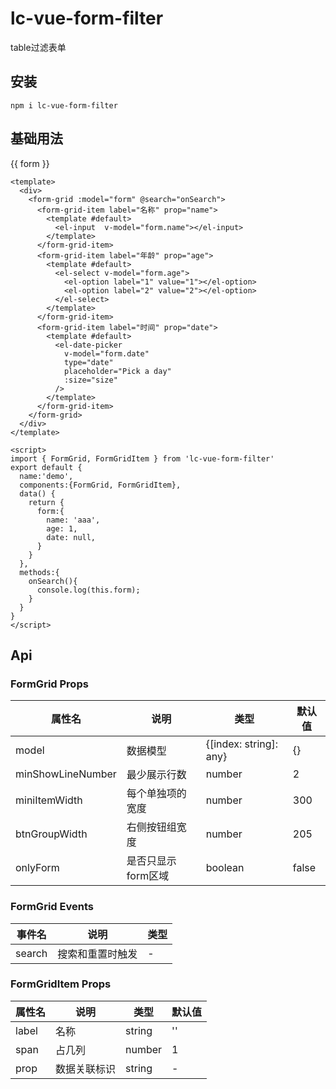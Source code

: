 # lc-vue-form-filter

table过滤表单

## 安装

```
npm i lc-vue-form-filter
```

## 基础用法
<div>
  <p>{{ form }}</p>
  <form-grid :model="form" @search="onSearch">
    <form-grid-item label="名称" prop="name">
      <template #default>
        <el-input  v-model="form.name"></el-input>
      </template>
    </form-grid-item>
    <form-grid-item label="年龄" prop="age">
      <template #default>
        <el-select v-model="form.age">
          <el-option label="1" value="1"></el-option>
          <el-option label="2" value="2"></el-option>
        </el-select>
      </template>
    </form-grid-item>
    <form-grid-item label="时间" prop="date">
      <template #default>
        <el-date-picker
          v-model="form.date"
          type="date"
          placeholder="Pick a day"
          :size="size"
        />
      </template>
    </form-grid-item>
  </form-grid>
</div>


<script>
import { FormGrid, FormGridItem } from 'lc-vue-form-filter'
export default {
  name:'demo',
  components:{FormGrid, FormGridItem},
  data() {
    return {
      form:{
        name: 'aaa',
        age: 1,
        date: null,
      }
    }
  },
  methods:{
    onSearch(){
      console.log(this.form);
    }
  }
}
</script>

```vue
<template>
  <div>
    <form-grid :model="form" @search="onSearch">
      <form-grid-item label="名称" prop="name">
        <template #default>
          <el-input  v-model="form.name"></el-input>
        </template>
      </form-grid-item>
      <form-grid-item label="年龄" prop="age">
        <template #default>
          <el-select v-model="form.age">
            <el-option label="1" value="1"></el-option>
            <el-option label="2" value="2"></el-option>
          </el-select>
        </template>
      </form-grid-item>
      <form-grid-item label="时间" prop="date">
        <template #default>
          <el-date-picker
            v-model="form.date"
            type="date"
            placeholder="Pick a day"
            :size="size"
          />
        </template>
      </form-grid-item>
    </form-grid>
  </div>
</template>

<script>
import { FormGrid, FormGridItem } from 'lc-vue-form-filter'
export default {
  name:'demo',
  components:{FormGrid, FormGridItem},
  data() {
    return {
      form:{
        name: 'aaa',
        age: 1,
        date: null,
      }
    }
  },
  methods:{
    onSearch(){
      console.log(this.form);
    }
  }
}
</script>
```

## Api

### FormGrid Props

| 属性名 | 说明 | 类型 | 默认值 |
| ---- | ---- | ---- | ---- |
| model | 数据模型 | \{[index: string]: any\} | {} |
| minShowLineNumber | 最少展示行数 | number | 2 |
| miniItemWidth | 每个单独项的宽度 | number | 300 |
| btnGroupWidth | 右侧按钮组宽度 | number | 205 |
| onlyForm | 是否只显示form区域 | boolean | false |


### FormGrid Events

| 事件名 | 说明 | 类型 |
| ---- | ---- | ---- |
| search | 搜索和重置时触发 | - |

### FormGridItem Props

| 属性名 | 说明 | 类型 | 默认值 |
| ---- | ---- | ---- | ---- |
| label | 名称 | string |  '' |
| span | 占几列 | number | 1 |
| prop | 数据关联标识 | string | - |

